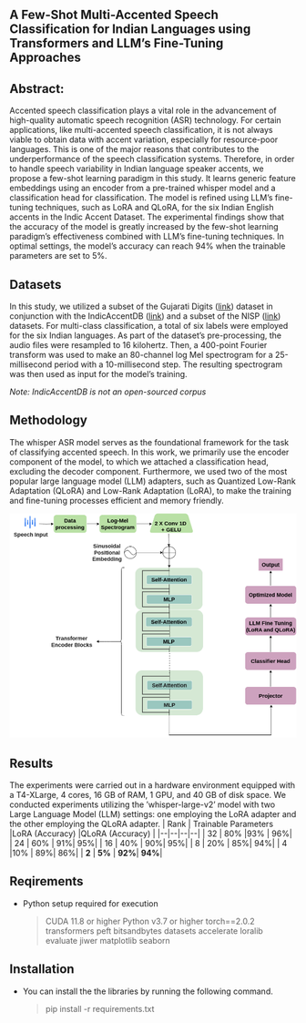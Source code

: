## A Few-Shot Multi-Accented Speech Classification for Indian Languages using Transformers and LLM’s Fine-Tuning Approaches


## Abstract: 
Accented speech classification plays a vital role in the advancement of high-quality automatic speech recognition (ASR) technology. For certain applications, like multi-accented speech classification, it is not always viable to obtain data with accent variation, especially for resource-poor languages. This is one of the major reasons that contributes to the underperformance of the speech classification systems. Therefore, in order to handle speech variability in Indian language speaker accents, we propose a few-shot learning paradigm in this study. It learns generic feature embeddings using an encoder from a pre-trained whisper model and a classification head for classification. The model is refined using LLM’s fine-tuning techniques, such as LoRA and QLoRA, for the six Indian English accents in the Indic Accent Dataset. The experimental findings show that the accuracy of the model is greatly increased by the few-shot learning paradigm’s effectiveness combined with LLM’s fine-tuning techniques. In optimal settings, the model’s accuracy can reach 94% when the trainable parameters are set to 5%.

## Datasets

In this study, we utilized a subset of the Gujarati Digits ([link](https://github.com/Nikunj1729/free-spoken-gujarati-digit-dataset))  dataset in conjunction with the IndicAccentDB ([link](https://ieeexplore.ieee.org/document/9844177)) and a subset of the NISP ([link](https://github.com/iiscleap/NISP-Dataset)) datasets. For multi-class classification, a total of six labels were employed for the six Indian languages. As part of the dataset’s pre-processing, the audio files were resampled to 16 kilohertz. Then, a 400-point Fourier transform was used to make an 80-channel log Mel spectrogram for a 25-millisecond period with a 10-millisecond step. The resulting spectrogram was then used as input for the model’s training.

*Note: IndicAccentDB is not an open-sourced corpus*

## Methodology

The whisper ASR model serves as the foundational framework for the task of classifying accented speech. In this work, we primarily use the encoder component of the model, to which we attached a classification head, excluding the decoder component. Furthermore, we used two of the most popular large language model (LLM) adapters, such as Quantized Low-Rank Adaptation (QLoRA) and Low-Rank Adaptation (LoRA), to make the training and fine-tuning processes efficient and memory friendly.

![Whisper Architecture](2.png)

## Results

The experiments were carried out in a hardware environment equipped with a T4-XLarge, 4 cores, 16 GB of RAM, 1 GPU, and 40 GB of disk space. We conducted experiments utilizing the ’whisper-large-v2’ model with two Large Language Model (LLM) settings: one employing the LoRA adapter and the other employing the QLoRA adapter.
| Rank | Trainable Parameters |LoRA (Accuracy) |QLoRA (Accuracy) |
|--|--|--|--|
| 32 | 80% |93% | 96%|
| 24 | 60% | 91%| 95%|
| 16 | 40% | 90%| 95%|
| 8 | 20% | 85%| 94%|
| 4 |10%  | 89%| 86%|
| **2** | **5%** | **92%**| **94%**|

## Reqirements
* Python setup required for execution

    >CUDA 11.8 or higher
    > Python v3.7 or higher
    > torch==2.0.2
    > transformers
    > peft
    > bitsandbytes 
    > datasets 
    > accelerate 
    > loralib 
    > evaluate 
    > jiwer
    > matplotlib 
    > seaborn


## Installation
* You can install the the libraries by running the following command.
	 > pip install -r requirements.txt

